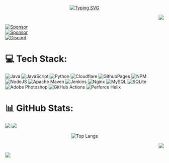 <p align="center">
<a href="https://git.io/typing-svg"><img src="https://readme-typing-svg.demolab.com?font=Inconsolata&size=30&pause=1000&color=7500F7&center=true&vCenter=true&width=450&lines=Hello%2C+user.+;%E2%BB%8B%E2%A9%B7%E2%AD%9A%E2%8D%8A%E2%AB%81%E2%A8%84%E2%A9%82%E2%BD%BA%E2%BC%B0%E2%93%97%E2%B2%BB%E2%B4%9D" alt="Typing SVG" /></a>
<p align="right">
<a href="https://github.com/padrewin"><img src="https://imgur.com/KXZDgis.gif"/></a>

[![Sponsor](https://user-images.githubusercontent.com/74038190/226127913-88de86d3-8437-45b9-a3b6-e746b47f655a.gif)](https://github.com/sponsors/padrewin)<br>
[![Sponsor](https://img.shields.io/badge/Sponsor-Me-30363D?style=for-the-badge&logo=GitHub-Sponsors&logoColor=#white)](https://github.com/sponsors/padrewin)<br>
[![Discord](https://img.shields.io/badge/Discord-7289da?style=for-the-badge&logo=discord&logoColor=white&color=7289da)](https://discord.colddev.dev)

# 💻 Tech Stack:
![Java](https://img.shields.io/badge/Java-%23ED8B00.svg?style=flat&logo=openjdk&logoColor=white) ![JavaScript](https://img.shields.io/badge/JavaScript-%23323330.svg?style=flat&logo=javascript&logoColor=%23F7DF1E) ![Python](https://img.shields.io/badge/Python-3670A0?style=flat&logo=python&logoColor=ffdd54) ![Cloudflare](https://img.shields.io/badge/Cloudflare-F38020?style=flat&logo=Cloudflare&logoColor=white) ![GithubPages](https://img.shields.io/badge/GitHub%20Pages-121013?style=flat&logo=github&logoColor=white) ![NPM](https://img.shields.io/badge/NPM-%23CB3837.svg?style=flat&logo=npm&logoColor=white) ![NodeJS](https://img.shields.io/badge/Node.js-6DA55F?style=flat&logo=node.js&logoColor=white) ![Apache Maven](https://img.shields.io/badge/Apache%20Maven-C71A36?style=flat&logo=Apache%20Maven&logoColor=white) ![Jenkins](https://img.shields.io/badge/Jenkins-%232C5263.svg?style=flat&logo=jenkins&logoColor=white) ![Nginx](https://img.shields.io/badge/NGINX-%23009639.svg?style=flat&logo=nginx&logoColor=white) ![MySQL](https://img.shields.io/badge/MySQL-4479A1.svg?style=flat&logo=mysql&logoColor=white) ![SQLite](https://img.shields.io/badge/SQLite-%2307405e.svg?style=flat&logo=sqlite&logoColor=white) ![Adobe Photoshop](https://img.shields.io/badge/Adobe%20Photoshop-%2331A8FF.svg?style=flat&logo=adobe%20photoshop&logoColor=white) ![GitHub Actions](https://img.shields.io/badge/GitHub%20Actions-%232671E5.svg?style=flat&logo=githubactions&logoColor=white) ![Perforce Helix](https://img.shields.io/badge/-PERFORCE%20HELIX-404040?style=flat&logo=Perforce&logoColor=white)
# 📊 GitHub Stats:
![](https://github-readme-stats.vercel.app/api?username=padrewin&theme=transparent&hide_border=true&include_all_commits=true&count_private=true)
![](https://github-readme-streak-stats.herokuapp.com/?user=padrewin&theme=transparent&hide_border=true)<br/>
<div align="center">
  <img src="https://github-readme-stats.vercel.app/api/top-langs/?username=padrewin&theme=transparent&hide_border=true&include_all_commits=true&count_private=true&layout=compact" alt="Top Langs" />
</div>

<p align="right">
<a href="https://visitcount.itsvg.in">
  <img src="https://visitcount.itsvg.in/api?id=padrewin&label=Profile%20Views&color=6&icon=7&pretty=true" />

![](https://raw.githubusercontent.com/mayhemantt/mayhemantt/Update/svg/Bottom.svg)
